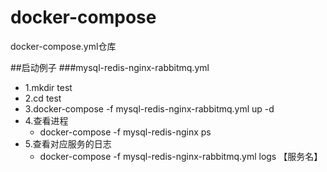 # docker-compose
docker-compose.yml仓库

##启动例子
###mysql-redis-nginx-rabbitmq.yml
- 1.mkdir test
- 2.cd test
- 3.docker-compose -f mysql-redis-nginx-rabbitmq.yml up -d
- 4.查看进程
    - docker-compose -f mysql-redis-nginx ps
- 5.查看对应服务的日志
    - docker-compose -f mysql-redis-nginx-rabbitmq.yml logs 【服务名】